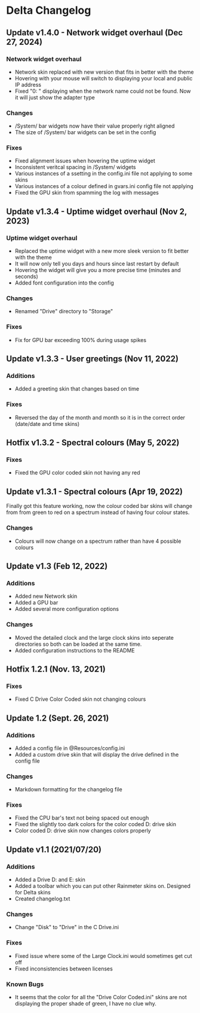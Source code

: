 # Delta Changelog

## Update v1.4.0 - Network widget overhaul (Dec 27, 2024)

### Network widget overhaul
 - Network skin replaced with new version that fits in better with the theme
 - Hovering with your mouse will switch to displaying your local and public IP address
 - Fixed "0: " displaying when the network name could not be found. Now it will just show the adapter type

### Changes
 - /System/ bar widgets now have their value properly right aligned
 - The size of /System/ bar widgets can be set in the config

### Fixes
 - Fixed alignment issues when hovering the uptime widget
 - Inconsistent veritcal spacing in /System/ widgets
 - Various instances of a ssetting in the config.ini file not applying to some skins
 - Various instances of a colour defined in gvars.ini config file not applying
 - Fixed the GPU skin from spamming the log with messages

## Update v1.3.4 - Uptime widget overhaul (Nov 2, 2023)

### Uptime widget overhaul
 - Replaced the uptime widget with a new more sleek version to fit better with the theme
 - It will now only tell you days and hours since last restart by default
 - Hovering the widget will give you a more precise time (minutes and seconds)
 - Added font configuration into the config

### Changes
 - Renamed "Drive" directory to "Storage"

### Fixes
 - Fix for GPU bar exceeding 100% during usage spikes

## Update v1.3.3 - User greetings (Nov 11, 2022)

### Additions
- Added a greeting skin that changes based on time

### Fixes
- Reversed the day of the month and month so it is in the correct order (date/date and time skins)

## Hotfix v1.3.2 - Spectral colours (May 5, 2022)

### Fixes
- Fixed the GPU color coded skin not having any red

## Update v1.3.1 - Spectral colours (Apr 19, 2022)

Finally got this feature working, now the colour coded bar skins will change from from green to red on a spectrum instead of having four colour states.

### Changes
- Colours will now change on a spectrum rather than have 4 possible colours

## Update v1.3 (Feb 12, 2022)

### Additions
- Added new Network skin
- Added a GPU bar
- Added several more configuration options

### Changes
- Moved the detailed clock and the large clock skins into seperate directories so both can be loaded at the same time.
- Added configuration instructions to the README

## Hotfix 1.2.1 (Nov. 13, 2021)

### Fixes
- Fixed C Drive Color Coded skin not changing colours

## Update 1.2 (Sept. 26, 2021)

### Additions
- Added a config file in @Resources/config.ini
- Added a custom drive skin that will display the drive defined in the config file

### Changes
- Markdown formatting for the changelog file

### Fixes
- Fixed the CPU bar's text not being spaced out enough
- Fixed the slightly too dark colors for the color coded D: drive skin
- Color coded D: drive skin now changes colors properly

## Update v1.1 (2021/07/20)

### Additions
- Added a Drive D: and E: skin
- Added a toolbar which you can put other Rainmeter skins on. Designed for Delta skins
- Created changelog.txt

### Changes
- Change "Disk" to "Drive" in the C Drive.ini

### Fixes
- Fixed issue where some of the Large Clock.ini would sometimes get cut off
- Fixed inconsistencies between licenses

### Known Bugs
- It seems that the color for all the "Drive Color Coded.ini" skins are not displaying the proper shade of green, I have no clue why.